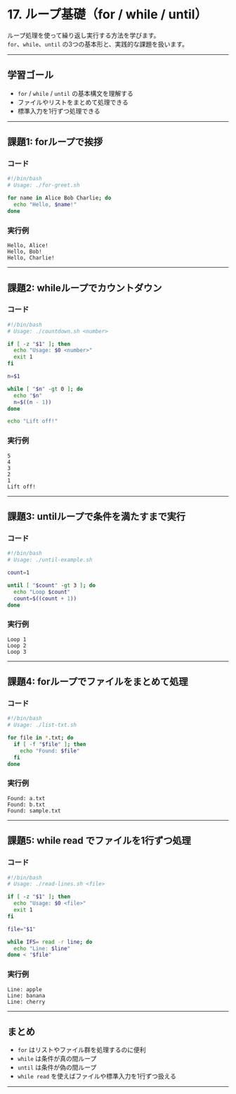 # 17. ループ基礎（for / while / until）

ループ処理を使って繰り返し実行する方法を学びます。  
`for`、`while`、`until` の3つの基本形と、実践的な課題を扱います。

---

## 学習ゴール
- `for` / `while` / `until` の基本構文を理解する
- ファイルやリストをまとめて処理できる
- 標準入力を1行ずつ処理できる

---

## 課題1: forループで挨拶

### コード
```bash
#!/bin/bash
# Usage: ./for-greet.sh

for name in Alice Bob Charlie; do
  echo "Hello, $name!"
done
```

### 実行例
```
Hello, Alice!
Hello, Bob!
Hello, Charlie!
```

---

## 課題2: whileループでカウントダウン

### コード
```bash
#!/bin/bash
# Usage: ./countdown.sh <number>

if [ -z "$1" ]; then
  echo "Usage: $0 <number>"
  exit 1
fi

n=$1

while [ "$n" -gt 0 ]; do
  echo "$n"
  n=$((n - 1))
done

echo "Lift off!"
```

### 実行例
```
5
4
3
2
1
Lift off!
```

---

## 課題3: untilループで条件を満たすまで実行

### コード
```bash
#!/bin/bash
# Usage: ./until-example.sh

count=1

until [ "$count" -gt 3 ]; do
  echo "Loop $count"
  count=$((count + 1))
done
```

### 実行例
```
Loop 1
Loop 2
Loop 3
```

---

## 課題4: forループでファイルをまとめて処理

### コード
```bash
#!/bin/bash
# Usage: ./list-txt.sh

for file in *.txt; do
  if [ -f "$file" ]; then
    echo "Found: $file"
  fi
done
```

### 実行例
```
Found: a.txt
Found: b.txt
Found: sample.txt
```

---

## 課題5: while read でファイルを1行ずつ処理

### コード
```bash
#!/bin/bash
# Usage: ./read-lines.sh <file>

if [ -z "$1" ]; then
  echo "Usage: $0 <file>"
  exit 1
fi

file="$1"

while IFS= read -r line; do
  echo "Line: $line"
done < "$file"
```

### 実行例
```
Line: apple
Line: banana
Line: cherry
```

---

## まとめ
- `for` はリストやファイル群を処理するのに便利
- `while` は条件が真の間ループ
- `until` は条件が偽の間ループ
- `while read` を使えばファイルや標準入力を1行ずつ扱える

---

